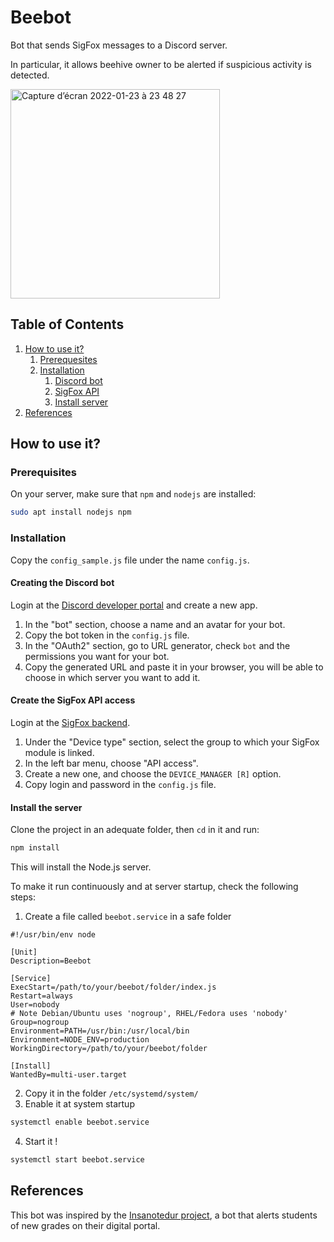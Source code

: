 # Beebot
Bot that sends SigFox messages to a Discord server.

In particular, it allows beehive owner to be alerted if suspicious activity is detected.

<img width="335" alt="Capture d’écran 2022-01-23 à 23 48 27" src="https://user-images.githubusercontent.com/14911193/150701198-4bef22cb-230a-498b-a479-0a3b1ff6c390.png">


## Table of Contents
1. [How to use it?](#how-to-use-it)
   1. [Prerequesites](#prerequisites)
   2. [Installation](#installation)
      1. [Discord bot](#creating-the-discord-bot)
      2. [SigFox API](#create-the-sigfox-api-access)
      3. [Install server](#install-the-server)
2. [References](#references)

## How to use it?

### Prerequisites
On your server, make sure that `npm` and `nodejs` are installed:
```bash
sudo apt install nodejs npm
```

### Installation
Copy the `config_sample.js` file under the name `config.js`.

#### Creating the Discord bot
Login at the [Discord developer portal](https://discord.com/developers/applications) and create a new app.
1. In the "bot" section, choose a name and an avatar for your bot.
2. Copy the bot token in the `config.js` file.
3. In the "OAuth2" section, go to URL generator, check `bot` and the permissions you want for your bot.
4. Copy the generated URL and paste it in your browser, you will be able to choose in which server you want to add it.

#### Create the SigFox API access
Login at the [SigFox backend](https://backend.sigfox.com/).
1. Under the "Device type" section, select the group to which your SigFox module is linked.
2. In the left bar menu, choose "API access".
3. Create a new one, and choose the `DEVICE_MANAGER [R]` option.
4. Copy login and password in the `config.js` file.

#### Install the server
Clone the project in an adequate folder, then `cd` in it and run:
```bash
npm install
```
This will install the Node.js server.

To make it run continuously and at server startup, check the following steps:
1. Create a file called `beebot.service` in a safe folder
```editorconfig
#!/usr/bin/env node

[Unit]
Description=Beebot

[Service]
ExecStart=/path/to/your/beebot/folder/index.js
Restart=always
User=nobody
# Note Debian/Ubuntu uses 'nogroup', RHEL/Fedora uses 'nobody'
Group=nogroup
Environment=PATH=/usr/bin:/usr/local/bin
Environment=NODE_ENV=production
WorkingDirectory=/path/to/your/beebot/folder

[Install]
WantedBy=multi-user.target
```
2. Copy it in the folder `/etc/systemd/system/`
3. Enable it at system startup
```bash
systemctl enable beebot.service
```
4. Start it !
```bash
systemctl start beebot.service
```

## References
This bot was inspired by the [Insanotedur project](https://github.com/truelossless/insanotedur), 
a bot that alerts students of new grades on their digital portal.
